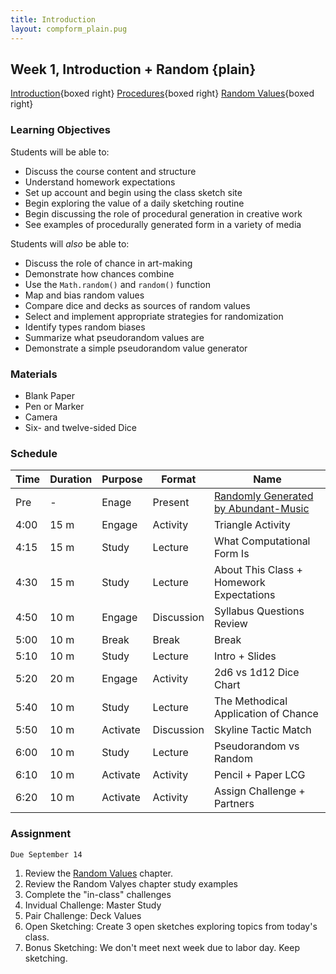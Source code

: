 ```yaml
---
title: Introduction
layout: compform_plain.pug
---
```


## Week 1, Introduction + Random {plain}

[Introduction](../introduction/index.html){boxed right}
[Procedures](../procedures/index.html){boxed right}
[Random Values](../random/index.html){boxed right}

### Learning Objectives

Students will be able to:

- Discuss the course content and structure
- Understand homework expectations
- Set up account and begin using the class sketch site
- Begin exploring the value of a daily sketching routine
- Begin discussing the role of procedural generation in creative work
- See examples of procedurally generated form in a variety of media

Students will _also_ be able to:

- Discuss the role of chance in art-making
- Demonstrate how chances combine
- Use the `Math.random()` and `random()` function
- Map and bias random values
- Compare dice and decks as sources of random values
- Select and implement appropriate strategies for randomization
- Identify types random biases
- Summarize what pseudorandom values are
- Demonstrate a simple pseudorandom value generator

### Materials

- Blank Paper
- Pen or Marker
- Camera
- Six- and twelve-sided Dice

### Schedule

| Time | Duration | Purpose  | Format     | Name                                                                   |
| ---- | -------- | -------- | ---------- | ---------------------------------------------------------------------- |
| Pre  | -        | Enage    | Present    | [Randomly Generated by Abundant-Music](http://www.abundant-music.com/) |
| 4:00 | 15 m     | Engage   | Activity   | Triangle Activity                                                      |
| 4:15 | 15 m     | Study    | Lecture    | What Computational Form Is                                             |
| 4:30 | 15 m     | Study    | Lecture    | About This Class + Homework Expectations                               |
| 4:50 | 10 m     | Engage   | Discussion | Syllabus Questions Review                                              |
| 5:00 | 10 m     | Break    | Break      | Break                                                                  |
| 5:10 | 10 m     | Study    | Lecture    | Intro + Slides                                                         |
| 5:20 | 20 m     | Engage   | Activity   | 2d6 vs 1d12 Dice Chart                                                 |
| 5:40 | 10 m     | Study    | Lecture    | The Methodical Application of Chance                                   |
| 5:50 | 10 m     | Activate | Discussion | Skyline Tactic Match                                                   |
| 6:00 | 10 m     | Study    | Lecture    | Pseudorandom vs Random                                                 |
| 6:10 | 10 m     | Activate | Activity   | Pencil + Paper LCG                                                     |
| 6:20 | 10 m     | Activate | Activity   | Assign Challenge + Partners                                            |

### Assignment

`Due September 14`

1. Review the [Random Values](../random/index.html) chapter.
1. Review the Random Valyes chapter study examples
1. Complete the "in-class" challenges
1. Invidual Challenge: Master Study
1. Pair Challenge: Deck Values
1. Open Sketching: Create 3 open sketches exploring topics from today's class.
1. Bonus Sketching: We don't meet next week due to labor day. Keep sketching.

<!--
::: .activity

## Class Introduction Activity

Who are you people? What are we doing here?

_pairs, 5 Minutes_

- Introduce yourself to your partner. Learn their name and one interesting thing about them.
- Compare your syllabus questions.
  - Note which questions you have in common.
  - Note which questions have been answered in class already, which have not.
  - Identify the most important unanswered question, if you have any.

_class, 15 minutes_

- Introduce your partner in **exactly one sentence** that includes their name and one interesting thing about them.
- Ask your most important unanswered syllabus question.
  /::

### Announcements

1. Livecoding Firesides! What Night?
2. New Exploration Options! Microgames + Machine Learning + Simulation! Which One?
3. Combining Random + Noise. Vote!
4. Limited Spots open for Shader Crash Course. Sign Up! -->

<style>
  .headless thead {
      display: none;
  }
 table.table-responsive { display: table; }
</style>
